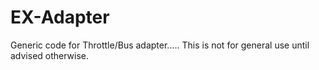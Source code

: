 # EX-Adapter
 Generic code for Throttle/Bus adapter.....
 This is not for general use until advised otherwise.
 
